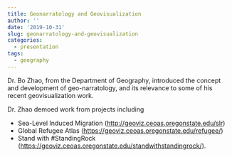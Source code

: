 ```yaml
---
title: Geonarratology and Geovisualization
author: ''
date: '2019-10-31'
slug: geonarratology-and-geovisualization
categories: 
  - presentation
tags: 
  - geography
---
```


Dr. Bo Zhao, from the Department of Geography, introduced the concept and development of geo-narratology, and its relevance to some of his recent geovisualization work. 

Dr. Zhao demoed work from projects including 

- Sea-Level Induced Migration (http://geoviz.ceoas.oregonstate.edu/slr)
- Global Refugee Atlas (https://geoviz.ceoas.oregonstate.edu/refugee/)
- Stand with #StandingRock (https://geoviz.ceoas.oregonstate.edu/standwithstandingrock/).
